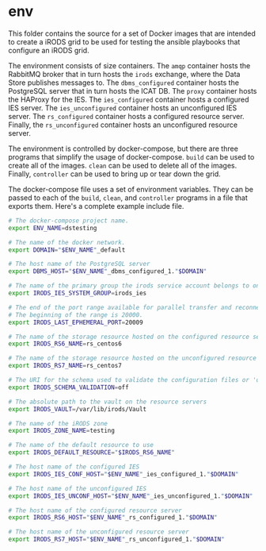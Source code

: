 # env

This folder contains the source for a set of Docker images that are intended to
create a iRODS grid to be used for testing the ansible playbooks that configure
an iRODS grid.

The environment consists of size containers. The `amqp` container hosts the
RabbitMQ broker that in turn hosts the `irods` exchange, where the Data Store
publishes messages to. The `dbms_configured` container hosts the PostgreSQL
server that in turn hosts the ICAT DB. The `proxy` container hosts the HAProxy
for the IES. The `ies_configured` container hosts a configured IES server. The
`ies_unconfigured` container hosts an unconfigured IES server. The
`rs_configured` container hosts a configured resource server. Finally, the
`rs_unconfigured` container hosts an unconfigured resource server.

The environment is controlled by docker-compose, but there are three programs
that simplify the usage of docker-compose. `build` can be used to create all of
the images. `clean` can be used to delete all of the images. Finally,
`controller` can be used to bring up or tear down the grid.

The docker-compose file uses a set of environment variables. They can be passed
to each of the `build`, `clean`, and `controller` programs in a file that
exports them.  Here's a complete example include file.

```bash
# The docker-compose project name.
export ENV_NAME=dstesting

# The name of the docker network.
export DOMAIN="$ENV_NAME"_default

# The host name of the PostgreSQL server
export DBMS_HOST="$ENV_NAME"_dbms_configured_1."$DOMAIN"

# The name of the primary group the irods service account belongs to on IES.
export IRODS_IES_SYSTEM_GROUP=irods_ies

# The end of the port range available for parallel transfer and reconnections.
# The beginning of the range is 20000.
export IRODS_LAST_EPHEMERAL_PORT=20009

# The name of the storage resource hosted on the configured resource server
export IRODS_RS6_NAME=rs_centos6

# The name of the storage resource hosted on the unconfigured resource server
export IRODS_RS7_NAME=rs_centos7

# The URI for the schema used to validate the configuration files or 'off'
export IRODS_SCHEMA_VALIDATION=off

# The absolute path to the vault on the resource servers
export IRODS_VAULT=/var/lib/irods/Vault

# The name of the iRODS zone
export IRODS_ZONE_NAME=testing

# The name of the default resource to use
export IRODS_DEFAULT_RESOURCE="$IRODS_RS6_NAME"

# The host name of the configured IES
export IRODS_IES_CONF_HOST="$ENV_NAME"_ies_configured_1."$DOMAIN"

# The host name of the unconfigured IES
export IRODS_IES_UNCONF_HOST="$ENV_NAME"_ies_unconfigured_1."$DOMAIN"

# The host name of the configured resource server
export IRODS_RS6_HOST="$ENV_NAME"_rs_configured_1."$DOMAIN"

# The host name of the unconfigured resource server
export IRODS_RS7_HOST="$ENV_NAME"_rs_unconfigured_1."$DOMAIN"
```

